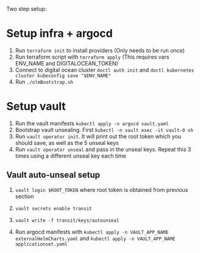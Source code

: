Two step setup:

# Setup infra + argocd
1. Run `terraform init` to install providers (Only needs to be run once)
2. Run terraform script with `terraform apply` (This requires vars ENV_NAME and DIGITALOCEAN_TOKEN)
3. Connect to digital ocean cluster `doctl auth init` and `doctl kubernetes cluster kubeconfig save "$ENV_NAME"`
4. Run `./olmBootstrap.sh`

# Setup vault
1. Run the vault manifests `kubectl apply -n argocd vault.yaml`
2. Bootstrap vault unsealing. First `kubectl -n vault exec -it vault-0 sh`
3. Run `vault operator init`. It will print out the root token which you should save, as well as the 5 unseal keys
4. Run `vault operator unseal` and pass in the unseal keys. Repeat this 3 times using a different unseal key each time

## Vault auto-unseal setup
1. `vault login $ROOT_TOKEN` where root token is obtained from previous section
2. `vault secrets enable transit`
3. `vault write -f transit/keys/autounseal`

4. Run argocd manifests with `kubectl apply -n VAULT_APP_NAME externalHelmCharts.yaml` and `kubectl apply -n VAULT_APP_NAME applicationset.yaml`
